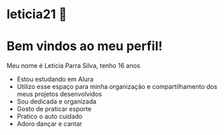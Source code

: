 # leticia21 💖
# Bem vindos ao meu perfil!

Meu nome é Leticia Parra Silva, tenho 16 anos
- Estou estudando em Alura
- Utilizo esse espaço para minha organização e compartilhamento dos meus projetos desenvolvidos
- Sou dedicada e organizada
- Gosto de praticar esporte
- Pratico o auto cuidado
- Adoro dançar e cantar
  
